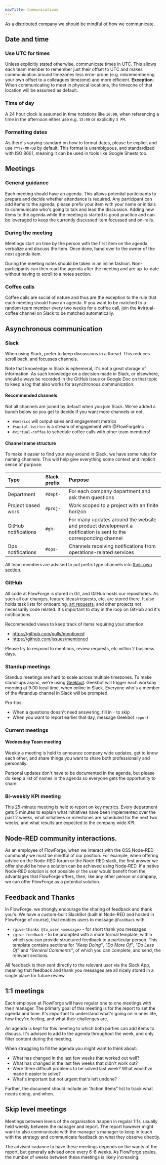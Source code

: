 ```yaml
---
navTitle: Communications
---
```


As a distributed company we should be mindful of how we communicate.

## Date and time

### Use UTC for times

Unless explicitly stated otherwise, communicate times in UTC. This allows each
team member to remember just their offset to UTC and makes communication around
timezones less error-prone (e.g. misremembering your own offset to a colleagues
timezone) and more efficient. **Exception**: When communicating to meet in 
physical locations, the timezone of that location will be assumed as default.

### Time of day

A 24 hour clock is assumed in time notations like `10:00`, when referencing a
time in the afternoon either use e.g. `15:00` or explicitly `3 PM`.

### Formatting dates

As there's varying standard on how to format dates, please be explicit and use
`YYYY-MM-DD` by default. This format is unambiguous, and standardized with ISO
8601, meaning it can be used in tools like Google Sheets too.

## Meetings

### General guidance

Each meeting should have an agenda. This allows potential participants to prepare
and decide whether attendance is required. Any participant can add items to the
agenda, please prefix your item with your name or initials to communicate who's
going to talk and lead the discussion. Adding new items to the agenda while the
meeting is started is good practice and can be leveraged to keep the currently
discussed item focussed and on-rails.

### During the meeting

Meetings start on time by the person with the first item on the agenda, verbalize
and discuss the item. Once done, hand over to the owner of the next agenda item.

During the meeting notes should be taken in an inline fashion. Non-participants
can then read the agenda after the meeting and are up-to-date without having to
scroll to a notes section.

### Coffee calls

Coffee calls are social of nature and thus are the exception to the rule that
each meeting should have an agenda. If you want to be matched to a random team
member every two weeks for a coffee call, join the #virtual-coffee channel on
Slack to be matched automatically.

## Asynchronous communication

### Slack

When using Slack, prefer to keep discussions in a thread. This reduces scroll
back, and focusses channels.

Note that knowledge in Slack is ephemeral, it's not a great storage of information.
As such knowledge on a decision made in Slack, or elsewhere, should always be recorded
in the GitHub issue or Google Doc on that topic to keep a log that also works
for asynchronous communication.

#### Recommended channels

Not all channels are joined by default when you join Slack. We've added a bunch
below so you get to decide if you want more channels or not.

- `#metrics` will output sales and engagement metrics
- `#social-twitter` is a stream of engagement with @FlowForgeInc
- `#virtual-coffee` to schedule coffee calls with other team members!

#### Channel name structure

To make it easier to find your way around in Slack, we have some rules for naming channels. This will help give everything some context and implicit sense of purpose.

|Type | Slack prefix | Purpose |
|:--- |:--- |:---|
| Department           | `#dept-` | For each company department and ask them questions |
| Project based work   | `#proj-` | Work scoped to a project with an finite horizon |
| GitHub notifications | `#gh-`   | For many updates around the website and product development a notification is sent to the corresponding channel |
| Ops notifications    | `#ops-`  | Channels receiving notifications from operations-related services |

All team members are advised to put prefix type channels into [their own section](https://slack.com/help/articles/360043207674-Organize-your-sidebar-with-custom-sections).

### GitHub

All code at FlowForge is stored in Git, and GitHub hosts our repositories. As
such all our changes, feature ideas/requests, etc. are stored there. It also
holds task lists for onboarding, [art requests](../design/art-requests.md), and
other projects not necessarily code related. It's important to stay in the loop
on GitHub and it's notifications.

Recommended views to keep track of items requiring your attention:
- https://github.com/pulls/mentioned
- https://github.com/issues/mentioned

Please try to respond to mentions, review requests, etc within 2 business days.

### Standup meetings

Standup meetings are hard to scale across multiple timezones. To make stand-ups
async, we're using [Geekbot](https://geekbot.com/). Geekbot will trigger each
workday morning at 9:00 local time, when online in Slack. Everyone who's a
member of the #standup channel in Slack will be prompted.

Pro-tips:
- When a questions doesn't need answering, fill in `-` to skip
- When you want to report earlier that day, message Geekbot `report`

### Current meetings

#### Wednesday Team meeting

Weekly a meeting is held to announce company wide updates, get to know each
other, and share things you want to share both professionally and personally.

Personal updates don't have to be documented in the agenda, but please do keep a
list of names in the agenda so everyone gets the opportunity to share.

### Bi-weekly KPI meeting

This 25-minute meeting is held to report on [key metrics](../company/achieving-success.md#kpi).
Every department gets 5 minutes to explain what initiatives have been implemented
over the past 2 weeks, what initiatives or milestones are scheduled for the next
two weeks, and what results are expected to the company wide KPI.

## Node-RED community interactions.

As an employee of FlowForge, when we interact with the OSS Node-RED community we 
must be mindful of our position.  For example, when offering advice on the Node-RED 
forum or the Node-RED slack, the first answer we offer should be how a solution can 
be achieved using Node-RED.  If a native Node-RED solution is not possible or the 
user would benefit from the advantages that FlowForge offers, then, like any other 
person or company, we can offer FlowForge as a potential solution.

## Feedback and Thanks

In FlowForge, we strongly encourage the sharing of feedback and thank you's. We have
a custom-built SlackBot (built in Node-RED and hosted in FlowForge of course), that 
enables users to message `@Feedback` with:

- `/give-thanks @to_user <message>` - for short thank you messages
- `/give-feedback` - to be prompted with a more formal template, within which you can provide structured feedback to a particular person. This template contains sections for _"Keep Doing"_, _"Do More Of"_, _"Do Less Of"_ and _"General Comments"_, of which you can complete, and send, the relevant sections.

All feedback is then sent directly to the relevant user via the Slack App, meaning that feedback and thank you messages are all nicely stored in a single place for future review.

## 1:1 meetings

Each employee at FlowForge will have regular one to one meetings with their
manager. The primary goal of this meeting is for the report to set the agenda
and tone. It's important to understand what's going on in ones life, how they're
feeling, and what their challenges are.

An agenda is kept for this meeting to which both parties can add items to discuss.
It's advised to add to the agenda throughout the week, and only filter content
during the meeting.

When struggling to fill the agenda you might want to think about:
- What has changed in the last few weeks that worked out well?
- What has changed in the last few weeks that didn't work out?
- Were there difficult problems to be solved last week? What would've made it easier to solve?
- What's important but not urgent that's left undone?

Further, the document should include an "Action Items" list to track what needs
doing, and when.

## Skip level meetings

Meetings between levels of the organisation happen in regular 1:1s, usually held
weekly between the manager and report. The report however might want to
also communicate with the manager's manager to keep in touch with the strategy and
communicate feedback on what they observe directly.

The advised cadance to have these meetings depends on the wants of the report,
but generally advised once every 6-8 weeks. As FlowForge scales, the number of
weeks between these meetings is likely increasing.
